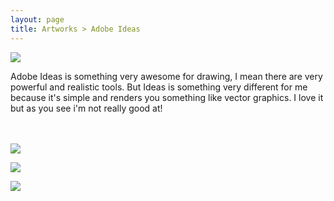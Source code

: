 ```yaml
---
layout: page
title: Artworks > Adobe Ideas
---
```


![](https://raw.githubusercontent.com/pmkary/pmkary.github.io/master/Graphics/artworks/adobe-ideas/Hand.jpg)<br>

Adobe Ideas is something very awesome for drawing, I mean there are very powerful and realistic tools. But Ideas is something very different for me because it's simple and renders you something like vector graphics. I love it but as you see i'm not really good at!<br><br><br>

![](https://raw.githubusercontent.com/pmkary/pmkary.github.io/master/Graphics/artworks/adobe-ideas/AdobeColored.jpg)<br>

![](https://raw.githubusercontent.com/pmkary/pmkary.github.io/master/Graphics/artworks/adobe-ideas/Linsey-3.jpg)<br>

![](https://raw.githubusercontent.com/pmkary/pmkary.github.io/master/Graphics/artworks/adobe-ideas/Polo-1.jpg)